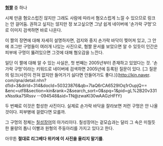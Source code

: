 **[혐짤](%ED%98%90%EC%A7%A4.md)** 중 하나

시체 만큼 혐오스럽진 않지만 그래도 사람에 따라서 혐오스럽게 느낄 수 있으므로 링크는 안 걸어둠. 권하고 싶지는 않지만 정 보고싶으면 그냥
쉽게 네이버에 '손가락 구멍'으로 이미지 검색하면 바로 나온다.

이 짤의 장면에 대해 자세히 설명하자면, 검지와 중지 손가락 바닥이 찢어져 있고, 그 안에 조그만 구멍들이 여러개 나있는 사진으로, 혐짤
문서를 보았으면 알 수 있듯이 인간은 피부에 구멍이 뚫려있으면 그것에 대해 혐오감을 느낀다.

일단 이 짤에 대해 알 수 있는 사실은, 첫 번째는 2005년부터 존재하고 있었다는 것. '손가락 구멍'이라는 키워드로 네이버에 검색하면
2005년에 등록된 질문이 있다. [그 질문의 링크(사진이 전혀 없지만 들어가기 싫다면 안들어가도 좋다.)](http://kin.naver.
com/qna/detail.nhn?d1id=3&dirId=314&docId=50323876&qb=7IaQ6rCA6529IOq1rOupjQ==
&enc=utf8&section=kin&rank=2&search_sort=0&spq=1&pid=gL%2B20v331xNsstka75Rssv
--094548&sid=TN@zwaKl30wAAGzHFfY)

두 번째로 이것은 합성한 사진이다. 실제로 손가락 바닥을 잘라보면 저런 구멍은 안 나올것이다. 피부병에 걸렸다면 모를까.

그 구멍의 정체는 [칠성장어](%EC%B9%A0%EC%84%B1%EC%9E%A5%EC%96%B4.md)의 아가리이다. 칠성장어는
겉모습과는 달리 그 속은 미칠듯한 물량의 톱니 이빨과 원형의 주둥아리를 가지고 있다고 한다.

아무튼 **절대로 리그베다 위키에 이 사진을 올리지 말기를**.

